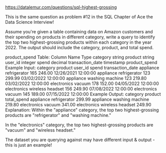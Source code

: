 https://datalemur.com/questions/sql-highest-grossing

This is the same question as problem #12 in the SQL Chapter of Ace the Data Science Interview!

Assume you're given a table containing data on Amazon customers and their spending on products in different category, write a query to identify the top two highest-grossing products within each category in the year 2022. The output should include the category, product, and total spend.

product_spend Table:
Column Name	Type
category	string
product	string
user_id	integer
spend	decimal
transaction_date	timestamp
product_spend Example Input:
category	product	user_id	spend	transaction_date
appliance	refrigerator	165	246.00	12/26/2021 12:00:00
appliance	refrigerator	123	299.99	03/02/2022 12:00:00
appliance	washing machine	123	219.80	03/02/2022 12:00:00
electronics	vacuum	178	152.00	04/05/2022 12:00:00
electronics	wireless headset	156	249.90	07/08/2022 12:00:00
electronics	vacuum	145	189.00	07/15/2022 12:00:00
Example Output:
category	product	total_spend
appliance	refrigerator	299.99
appliance	washing machine	219.80
electronics	vacuum	341.00
electronics	wireless headset	249.90
Explanation:
Within the "appliance" category, the top two highest-grossing products are "refrigerator" and "washing machine."

In the "electronics" category, the top two highest-grossing products are "vacuum" and "wireless headset."

The dataset you are querying against may have different input & output - this is just an example!
